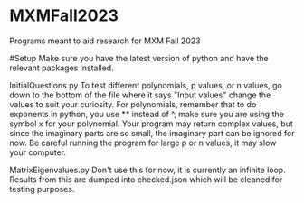 # MXMFall2023
Programs meant to aid research for MXM Fall 2023

#Setup
Make sure you have the latest version of python and have the relevant packages installed.

InitialQuestions.py
To test different polynomials, p values, or n values, go down to the bottom of the file where it says "Input values" change the values to suit your curiosity.
For polynomials, remember that to do exponents in python, you use ** instead of ^, make sure you are using the symbol x for your polynomial. 
Your program may return complex values, but since the imaginary parts are so small, the imaginary part can be ignored for now.
Be careful running the program for large p or n values, it may slow your computer.

MatrixEigenvalues.py
Don't use this for now, it is currently an infinite loop. Results from this are dumped into checked.json which will be cleaned for testing purposes.

 

